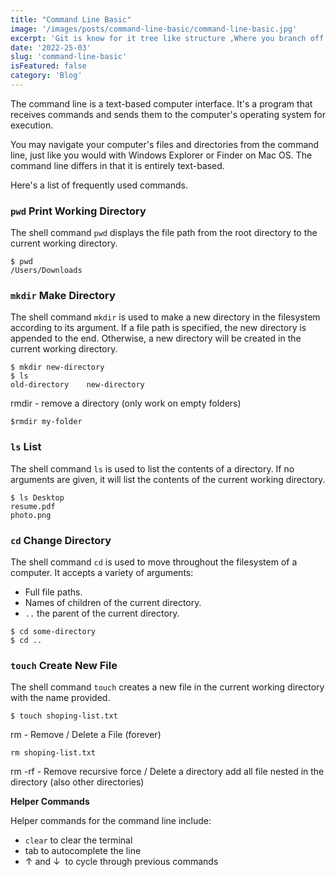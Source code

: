 ```yaml
---
title: "Command Line Basic"
image: '/images/posts/command-line-basic/command-line-basic.jpg'
excerpt: 'Git is know for it tree like structure ,Where you branch off from a code base in other to make you changes and then merge them back in at another location.Git will help you see the differences between two branches and help you merge them together.' 
date: '2022-25-03'
slug: 'command-line-basic'
isFeatured: false
category: 'Blog'
---
```



The command line is a text-based computer interface. It's a program that receives commands and sends them to the computer's operating system for execution.

You may navigate your computer's files and directories from the command line, just like you would with Windows Explorer or Finder on Mac OS. The command line differs in that it is entirely text-based.

Here's a list of frequently used commands.

###  `pwd` Print Working Directory 

The shell command `pwd` displays the file path from the root directory to the current working directory.

```
$ pwd
/Users/Downloads
```

### `mkdir` Make Directory 

The shell command `mkdir` is used to make a new directory in the filesystem according to its argument. If a file path is specified, the new directory is appended to the end. Otherwise, a new directory will be created in the current working directory.

```
$ mkdir new-directory
$ ls 
old-directory    new-directory
```

rmdir - remove a directory (only work on empty folders)

```
$rmdir my-folder
```

### `ls` List 

The shell command `ls` is used to list the contents of a directory. If no arguments are given, it will list the contents of the current working directory.

```
$ ls Desktop
resume.pdf
photo.png
```

### `cd` Change Directory 

The shell command `cd` is used to move throughout the filesystem of a computer. It accepts a variety of arguments:

- Full file paths.
- Names of children of the current directory.
- `..` the parent of the current directory.

```
$ cd some-directory
$ cd ..
```

### `touch` Create New File 

The shell command `touch` creates a new file in the current working directory with the name provided.

```
$ touch shoping-list.txt
```

rm - Remove / Delete a File (forever)

```
rm shoping-list.txt
```

rm -rf - Remove recursive force / Delete a directory add all file nested in the directory (also other directories)

**Helper Commands** 

Helper commands for the command line include:

- `clear` to clear the terminal
- tab to autocomplete the line
- ↑ and ↓  to cycle through previous commands